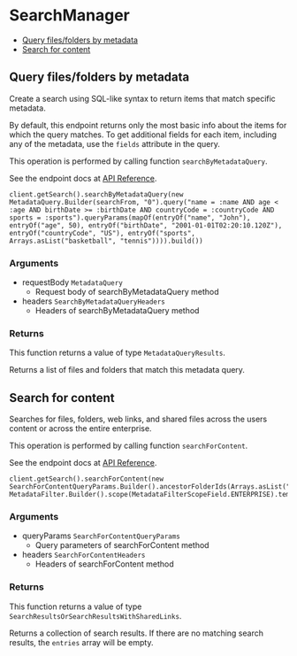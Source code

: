 # SearchManager


- [Query files/folders by metadata](#query-files-folders-by-metadata)
- [Search for content](#search-for-content)

## Query files/folders by metadata

Create a search using SQL-like syntax to return items that match specific
metadata.

By default, this endpoint returns only the most basic info about the items for
which the query matches. To get additional fields for each item, including any
of the metadata, use the `fields` attribute in the query.

This operation is performed by calling function `searchByMetadataQuery`.

See the endpoint docs at
[API Reference](https://developer.box.com/reference/post-metadata-queries-execute-read/).

<!-- sample post_metadata_queries_execute_read -->
```
client.getSearch().searchByMetadataQuery(new MetadataQuery.Builder(searchFrom, "0").query("name = :name AND age < :age AND birthDate >= :birthDate AND countryCode = :countryCode AND sports = :sports").queryParams(mapOf(entryOf("name", "John"), entryOf("age", 50), entryOf("birthDate", "2001-01-01T02:20:10.120Z"), entryOf("countryCode", "US"), entryOf("sports", Arrays.asList("basketball", "tennis")))).build())
```

### Arguments

- requestBody `MetadataQuery`
  - Request body of searchByMetadataQuery method
- headers `SearchByMetadataQueryHeaders`
  - Headers of searchByMetadataQuery method


### Returns

This function returns a value of type `MetadataQueryResults`.

Returns a list of files and folders that match this metadata query.


## Search for content

Searches for files, folders, web links, and shared files across the
users content or across the entire enterprise.

This operation is performed by calling function `searchForContent`.

See the endpoint docs at
[API Reference](https://developer.box.com/reference/get-search/).

<!-- sample get_search -->
```
client.getSearch().searchForContent(new SearchForContentQueryParams.Builder().ancestorFolderIds(Arrays.asList("0")).mdfilters(Arrays.asList(new MetadataFilter.Builder().scope(MetadataFilterScopeField.ENTERPRISE).templateKey(templateKey).filters(searchFilters).build())).build())
```

### Arguments

- queryParams `SearchForContentQueryParams`
  - Query parameters of searchForContent method
- headers `SearchForContentHeaders`
  - Headers of searchForContent method


### Returns

This function returns a value of type `SearchResultsOrSearchResultsWithSharedLinks`.

Returns a collection of search results. If there are no matching
search results, the `entries` array will be empty.


